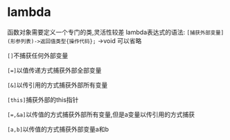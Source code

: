 # lambda
函数对象需要定义一个专门的类,灵活性较差
lambda表达式的语法:
`[捕获外部变量](形参列表)->返回值类型{操作代码};`
->void 可以省略

`[]`不捕获任何外部变量

`[=]`以值传递方式捕获外部全部变量

`[&]`以传引用的方式捕获外部所有变量

`[this]`捕获外部的this指针

`[=,&a]`以传值的方式捕获外部所有变量,但是a变量以传引用的方式捕获

`[a,b]`以传值的方式捕获外部变量a和b